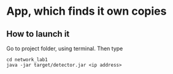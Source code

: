 # App, which finds it own copies

## How to launch it

Go to project folder, using terminal. Then type
```
cd network_lab1
java -jar target/detector.jar <ip address>
```
